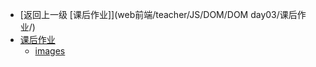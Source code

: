 - [返回上一级 [课后作业]](web前端/teacher/JS/DOM/DOM day03/课后作业/)
- [课后作业](web前端/teacher/JS/DOM/DOM%20day03/课后作业/课后作业/)
  - [images](web前端/teacher/JS/DOM/DOM%20day03/课后作业/课后作业/images/)
